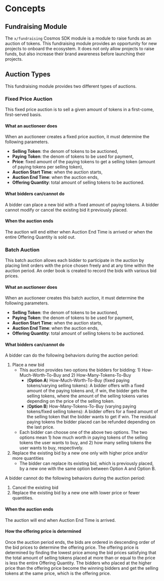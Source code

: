 <!-- order: 1 -->

# Concepts

## Fundraising Module

The `x/fundraising` Cosmos SDK module is a module to raise funds as an auction of tokens. This fundraising module provides an opportunity for new projects to onboard the ecosystem. It does not only allow projects to raise funds, but also increase their brand awareness before launching their projects.

## Auction Types

This fundraising module provides two different types of auctions. 

### Fixed Price Auction

This fixed price auction is to sell a given amount of tokens in a first-come, first-served basis.

#### What an auctioneer does
When an auctioneer creates a fixed price auction, it must determine the following parameters.

- **Selling Token**: the denom of tokens to be auctioned,
- **Paying Token**: the denom of tokens to be used for payment,
- **Price**: fixed amount of the paying tokens to get a selling token (amount of paying tokens per selling token),
- **Auction Start Time**: when the auction starts,
- **Auction End Time**: when the auction ends,
- **Offering Quantity**: total amount of selling tokens to be auctioned.

#### What bidders can/cannot do

A bidder can place a new bid with a fixed amount of paying tokens. 
A bidder cannot modify or cancel the existing bid it previously placed.

#### When the auction ends

The auction will end either when Auction End Time is arrived or when the entire Offering Quantity is sold out.



### Batch Auction

This batch auction allows each bidder to participate in the auction by placing limit orders with the price chosen freely and at any time within the auction period. An order book is created to record the bids with various bid prices.

#### What an auctioneer does

When an auctioneer creates this batch auction, it must determine the following parameters.

- **Selling Token**: the denom of tokens to be auctioned,
- **Paying Token**: the denom of tokens to be used for payment,
- **Auction Start Time**: when the auction starts,
- **Auction End Time**: when the auction ends,
- **Offering Quantity**: total amount of selling tokens to be auctioned.

#### What bidders can/cannot do

A bidder can do the following behaviors during the auction period:
1. Place a new bid
    - This auction provides two options the bidders for bidding: 1) How-Much-Worth-To-Buy and 2) How-Many-Tokens-To-Buy
        - (**Option A**) How-Much-Worth-To-Buy (fixed paying tokens/varying selling tokens): A bidder offers with a fixed amount of the paying tokens and, if win, the bidder gets the selling tokens, where the amount of the selling tokens varies depending on the price of the selling token.
        - (**Option B**) How-Many-Tokens-To-Buy (varying paying tokens/fixed selling tokens): A bidder offers for a fixed amount of the selling token that the bidder wants to get if win. The residual paying tokens the bidder placed can be refunded depending on the last price.
    - Each bidder can choose one of the above two options. The two options mean 1) how much worth in paying tokens of the selling tokens the user wants to buy, and 2) how many selling tokens the user wants to buy, respectively.
2. Replace the existing bid by a new one only with higher price and/or more quantities
    - The bidder can replace its existing bid, which is previously placed,  by a new one with the same option between Option A and Option B.

A bidder cannot do the following behaviors during the auction period:

1. Cancel the existing bid
2. Replace the existing bid by a new one with lower price or fewer quantities.

#### When the auction ends

The auction will end when Auction End Time is arrived.

#### How the offering price is determined

Once the auction period ends, the bids are ordered in descending order of the bid prices to determine the offering price. The offering price is determined by finding the lowest price among the bid prices satisfying that the total amount of selling tokens placed at more than or equal to the price is less the entire Offering Quantity.
The bidders who placed at the higher price than the offering price become the winning bidders and get the selling tokens at the same price, which is the offering price. 